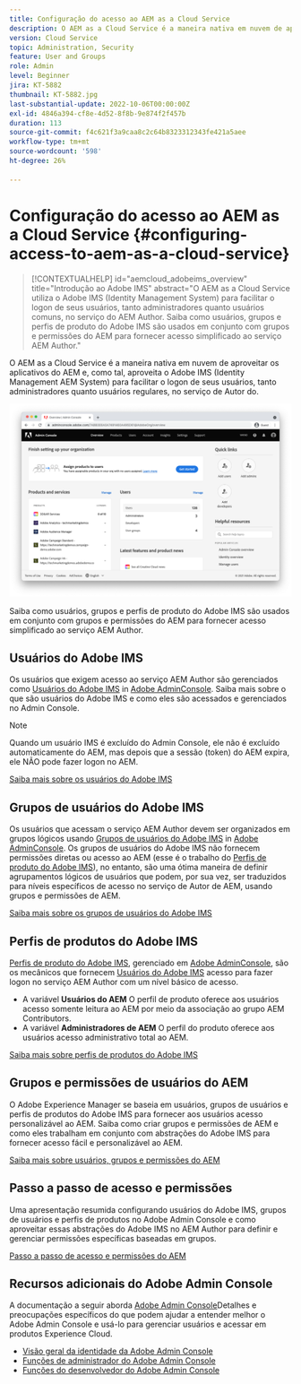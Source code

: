 ```yaml
---
title: Configuração do acesso ao AEM as a Cloud Service
description: O AEM as a Cloud Service é a maneira nativa em nuvem de aproveitar os aplicativos do AEM e, como tal, aproveita o Adobe IMS (Identity Management AEM System) para facilitar o logon de usuários, tanto administradores quanto usuários regulares, no serviço de Autor do. Saiba como usuários do Adobe IMS, grupos de usuários e perfis de produtos são usados juntamente com grupos AEM e permissões para fornecer acesso específico ao AEM Author.
version: Cloud Service
topic: Administration, Security
feature: User and Groups
role: Admin
level: Beginner
jira: KT-5882
thumbnail: KT-5882.jpg
last-substantial-update: 2022-10-06T00:00:00Z
exl-id: 4846a394-cf8e-4d52-8f8b-9e874f2f457b
duration: 113
source-git-commit: f4c621f3a9caa8c2c64b8323312343fe421a5aee
workflow-type: tm+mt
source-wordcount: '598'
ht-degree: 26%

---
```


# Configuração do acesso ao AEM as a Cloud Service {#configuring-access-to-aem-as-a-cloud-service}

>[!CONTEXTUALHELP]
>id="aemcloud_adobeims_overview"
>title="Introdução ao Adobe IMS"
>abstract="O AEM as a Cloud Service utiliza o Adobe IMS (Identity Management System) para facilitar o logon de seus usuários, tanto administradores quanto usuários comuns, no serviço do AEM Author. Saiba como usuários, grupos e perfis de produto do Adobe IMS são usados em conjunto com grupos e permissões do AEM para fornecer acesso simplificado ao serviço AEM Author."

O AEM as a Cloud Service é a maneira nativa em nuvem de aproveitar os aplicativos do AEM e, como tal, aproveita o Adobe IMS (Identity Management AEM System) para facilitar o logon de seus usuários, tanto administradores quanto usuários regulares, no serviço de Autor do.

![Adobe Admin Console](./assets/hero.png)

Saiba como usuários, grupos e perfis de produto do Adobe IMS são usados em conjunto com grupos e permissões do AEM para fornecer acesso simplificado ao serviço AEM Author.

## Usuários do Adobe IMS

Os usuários que exigem acesso ao serviço AEM Author são gerenciados como [Usuários do Adobe IMS](https://helpx.adobe.com/br/enterprise/using/set-up-identity.html) in [Adobe AdminConsole](https://adminconsole.adobe.com). Saiba mais sobre o que são usuários do Adobe IMS e como eles são acessados e gerenciados no Admin Console.

>[!NOTE]
>
>Quando um usuário IMS é excluído do Admin Console, ele não é excluído automaticamente do AEM, mas depois que a sessão (token) do AEM expira, ele NÃO pode fazer logon no AEM.


[Saiba mais sobre os usuários do Adobe IMS](./adobe-ims-users.md)

## Grupos de usuários do Adobe IMS

Os usuários que acessam o serviço AEM Author devem ser organizados em grupos lógicos usando [Grupos de usuários do Adobe IMS](https://helpx.adobe.com/br/enterprise/using/user-groups.html) in [Adobe AdminConsole](https://adminconsole.adobe.com). Os grupos de usuários do Adobe IMS não fornecem permissões diretas ou acesso ao AEM (esse é o trabalho do [Perfis de produto do Adobe IMS](#adobe-ims-product-profiles)), no entanto, são uma ótima maneira de definir agrupamentos lógicos de usuários que podem, por sua vez, ser traduzidos para níveis específicos de acesso no serviço de Autor de AEM, usando grupos e permissões de AEM.

[Saiba mais sobre os grupos de usuários do Adobe IMS](./adobe-ims-user-groups.md)

## Perfis de produtos do Adobe IMS

[Perfis de produto do Adobe IMS](https://helpx.adobe.com/enterprise/using/manage-permissions-and-roles.html), gerenciado em [Adobe AdminConsole](https://adminconsole.adobe.com), são os mecânicos que fornecem [Usuários do Adobe IMS](#adobe-ims-users) acesso para fazer logon no serviço AEM Author com um nível básico de acesso.

+ A variável __Usuários do AEM__ O perfil de produto oferece aos usuários acesso somente leitura ao AEM por meio da associação ao grupo AEM Contributors.
+ A variável __Administradores de AEM__ O perfil do produto oferece aos usuários acesso administrativo total ao AEM.

[Saiba mais sobre perfis de produtos do Adobe IMS](./adobe-ims-product-profiles.md)

## Grupos e permissões de usuários do AEM

O Adobe Experience Manager se baseia em usuários, grupos de usuários e perfis de produtos do Adobe IMS para fornecer aos usuários acesso personalizável ao AEM. Saiba como criar grupos e permissões de AEM e como eles trabalham em conjunto com abstrações do Adobe IMS para fornecer acesso fácil e personalizável ao AEM.

[Saiba mais sobre usuários, grupos e permissões do AEM](./aem-users-groups-and-permissions.md)

## Passo a passo de acesso e permissões

Uma apresentação resumida configurando usuários do Adobe IMS, grupos de usuários e perfis de produtos no Adobe Admin Console e como aproveitar essas abstrações do Adobe IMS no AEM Author para definir e gerenciar permissões específicas baseadas em grupos.

[Passo a passo de acesso e permissões do AEM](./walk-through.md)

## Recursos adicionais do Adobe Admin Console

A documentação a seguir aborda [Adobe Admin Console](https://adminconsole.adobe.com)Detalhes e preocupações específicos do que podem ajudar a entender melhor o Adobe Admin Console e usá-lo para gerenciar usuários e acessar em produtos Experience Cloud.

+ [Visão geral da identidade da Adobe Admin Console](https://helpx.adobe.com/br/enterprise/using/identity.html)
+ [Funções de administrador do Adobe Admin Console](https://helpx.adobe.com/enterprise/using/admin-roles.html)
+ [Funções do desenvolvedor do Adobe Admin Console](https://helpx.adobe.com/enterprise/using/manage-developers.html)
